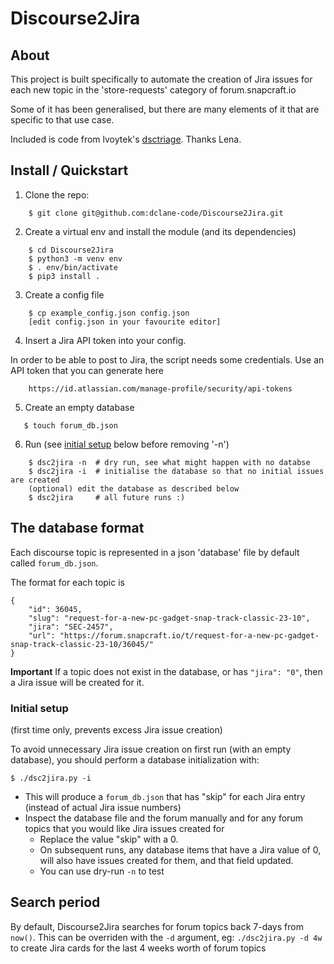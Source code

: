 # Discourse2Jira

## About

This project is built specifically to automate the creation of Jira issues
for each new topic in the 'store-requests' category of forum.snapcraft.io

Some of it has been generalised, but there are many elements of it that are
specific to that use case.

Included is code from lvoytek's [dsctriage](https://github.com/lvoytek/discourse-triage). Thanks Lena.

## Install / Quickstart

1. Clone the repo:
```
    $ git clone git@github.com:dclane-code/Discourse2Jira.git
```
2. Create a virtual env and install the module (and its dependencies)
```
    $ cd Discourse2Jira
    $ python3 -m venv env
    $ . env/bin/activate
    $ pip3 install .
```
3. Create a config file
```
    $ cp example_config.json config.json
    [edit config.json in your favourite editor]
```
4. Insert a Jira API token into your config.

In order to be able to post to Jira, the script needs some credentials. Use an API token that you can generate here
```
    https://id.atlassian.com/manage-profile/security/api-tokens
```
5. Create an empty database
```
   $ touch forum_db.json
```
6. Run (see [initial setup](#initial-setup) below before removing '-n')
```
    $ dsc2jira -n  # dry run, see what might happen with no databse
    $ dsc2jira -i  # initialise the database so that no initial issues are created
    (optional) edit the database as described below 
    $ dsc2jira     # all future runs :)
```

## The database format

Each discourse topic is represented in a json 'database' file by default called `forum_db.json`.

The format for each topic is
```
{
    "id": 36045,
    "slug": "request-for-a-new-pc-gadget-snap-track-classic-23-10",
    "jira": "SEC-2457",
    "url": "https://forum.snapcraft.io/t/request-for-a-new-pc-gadget-snap-track-classic-23-10/36045/"
}
```
**Important** If a topic does not exist in the database, or has `"jira": "0"`, then a Jira issue will be created for it.

### Initial setup
(first time only, prevents excess Jira issue creation)

To avoid unnecessary Jira issue creation on first run (with an empty database), you should perform a database initialization with:
```
$ ./dsc2jira.py -i
```
- This will produce a `forum_db.json` that has "skip" for each Jira entry (instead of actual Jira issue numbers)
- Inspect the database file and the forum manually and for any forum topics that you would like Jira issues created for
    - Replace the value "skip" with a 0.
    - On subsequent runs, any database items that have a Jira value of 0, will also have issues created for them, and that field updated.
    - You can use dry-run `-n` to test



## Search period

By default, Discourse2Jira searches for forum topics back 7-days from `now()`. This can be overriden with the `-d` argument, eg: `./dsc2jira.py -d 4w` to create Jira cards for the last 4 weeks worth of forum topics









